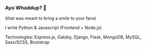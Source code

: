 ### Ayo Whaddup? 👋
(that was  meant to bring a smile to your face)

I write Python & Javascript (Frontend + Node.js)

Technologies: Express.js, Gatsby, Django, Flask, MongoDB, MySQL, Sass/SCSS, Bootstrap

<!--
**RahulTandon1/RahulTandon1** is a ✨ _special_ ✨ repository because its `README.md` (this file) appears on your GitHub profile.

Here are some ideas to get you started:

- 🔭 I’m currently working on ...
- 🌱 I’m currently learning ...
- 👯 I’m looking to collaborate on ...
- 🤔 I’m looking for help with ...
- 💬 Ask me about ...
- 📫 How to reach me: ...
- 😄 Pronouns: ...
- ⚡ Fun fact: ...
-->
